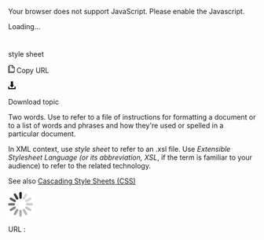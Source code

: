 Your browser does not support JavaScript. Please enable the Javascript.

Loading...

# 

style sheet

![Copy URL](style-sheet_files/Copy.png)
Copy URL

![Download](style-sheet_files/Download.png)

Download topic

Two
words. Use to refer to a file of instructions for formatting
a document or to a list of words and phrases and how they're
used or spelled in a particular document.

In XML context, use *style sheet* to refer to an .xsl file. Use *Extensible Stylesheet Language (*or its abbreviation*,* *XSL*, if the term is familiar to your audience) to refer to the related technology.

See also [](https://worldready.cloudapp.net/Styleguide/Read?id=2700&topicid=33514)[](https://worldready.cloudapp.net/Styleguide/Read?id=2700&topicid=33514)[Cascading Style Sheets (CSS)](https://worldready.cloudapp.net/Styleguide/Read?id=2700&topicid=33514)

![In progress](style-sheet_files/activity-large.gif)

URL :
